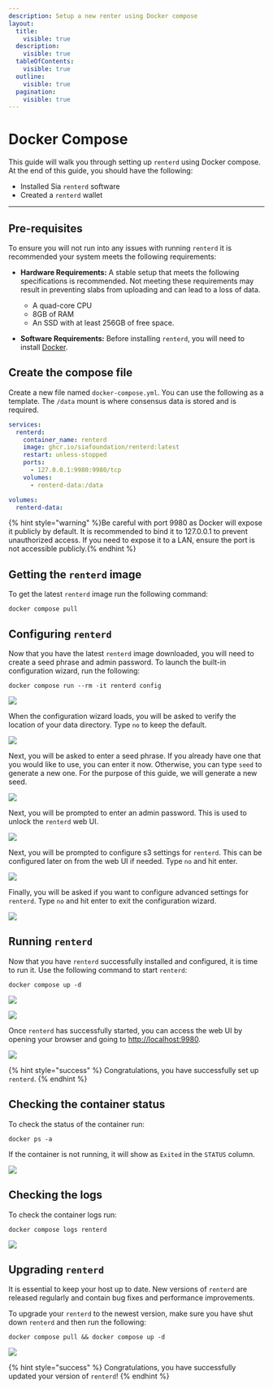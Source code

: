 ```yaml
---
description: Setup a new renter using Docker compose
layout:
  title:
    visible: true
  description:
    visible: true
  tableOfContents:
    visible: true
  outline:
    visible: true
  pagination:
    visible: true
---
```


# Docker Compose

This guide will walk you through setting up `renterd` using Docker compose. At the end of this guide, you should have the following:

* Installed Sia `renterd` software
* Created a `renterd` wallet

---

## Pre-requisites

To ensure you will not run into any issues with running `renterd` it is recommended your system meets the following requirements:

* **Hardware Requirements:** A stable setup that meets the following specifications is recommended. Not meeting these requirements may result in preventing slabs from uploading and can lead to a loss of data.
  - A quad-core CPU
  - 8GB of RAM
  - An SSD with at least 256GB of free space.
  
* **Software Requirements:** Before installing `renterd`, you will need to install [Docker](https://www.docker.com/get-started/).

## Create the compose file

Create a new file named `docker-compose.yml`. You can use the following as a template. The `/data` mount is where consensus data is stored and is required.

```yml
services:
  renterd:
    container_name: renterd
    image: ghcr.io/siafoundation/renterd:latest
    restart: unless-stopped
    ports:
      - 127.0.0.1:9980:9980/tcp
    volumes:
      - renterd-data:/data

volumes:
  renterd-data:
```

{% hint style="warning" %}Be careful with port 9980 as Docker will expose it publicly by default. It is recommended to bind it to 127.0.0.1 to prevent unauthorized access. If you need to expose it to a LAN, ensure the port is not accessible publicly.{% endhint %}

## Getting the `renterd` image

To get the latest `renterd` image run the following command:
```
docker compose pull
```

## Configuring `renterd`

Now that you have the latest `renterd` image downloaded, you will need to create a seed phrase and admin password. To launch the built-in configuration wizard, run the following:

```console
docker compose run --rm -it renterd config
```

![](../../.gitbook/assets/renterd-install-screenshots/docker/renterd-docker-config.gif)

When the configuration wizard loads, you will be asked to verify the location of your data directory. Type `no` to keep the default.

![](../../.gitbook/assets/renterd-install-screenshots/docker/01-renterd-docker-config.png)

Next, you will be asked to enter a seed phrase. If you already have one that you would like to use, you can enter it now. Otherwise, you can type `seed` to generate a new one. For the purpose of this guide, we will generate a new seed.

![](../../.gitbook/assets/renterd-install-screenshots/docker/02-renterd-docker-config-seed.png)

Next, you will be prompted to enter an admin password. This is used to unlock the `renterd` web UI.

![](../../.gitbook/assets/renterd-install-screenshots/docker/03-renterd-docker-config-password.png)

Next, you will be prompted to configure s3 settings for `renterd`. This can be configured later on from the web UI if needed. Type `no` and hit enter.

![](../../.gitbook/assets/renterd-install-screenshots/docker/04-renterd-docker-config-s3-settings.png)

Finally, you will be asked if you want to configure advanced settings for `renterd`. Type `no` and hit enter to exit the configuration wizard.

![](../../.gitbook/assets/renterd-install-screenshots/docker/05-renterd-docker-config-advanced-settings.png)

## Running `renterd`

Now that you have `renterd` successfully installed and configured, it is time to run it. Use the following command to start `renterd`:

```console
docker compose up -d
```

![](../../.gitbook/assets/renterd-install-screenshots/docker/06-renterd-docker-started.png)

![](../../.gitbook/assets/renterd-install-screenshots/macos/06-renterd-startup.png)

Once `renterd` has successfully started, you can access the web UI by opening your browser and going to [http://localhost:9980](http://localhost:9980/).

![](../../.gitbook/assets/renterd-install-screenshots/renterd-success.png)

{% hint style="success" %}
Congratulations, you have successfully set up `renterd`.
{% endhint %}

## Checking the container status

To check the status of the container run:
```
docker ps -a
```

If the container is not running, it will show as `Exited` in the `STATUS` column.

![](../../.gitbook/assets/renterd-install-screenshots/docker/07-renterd-docker-status.png)

## Checking the logs

To check the container logs run:
```
docker compose logs renterd
```

![](../../.gitbook/assets/renterd-install-screenshots/docker/08-renterd-docker-logs.png)

## Upgrading `renterd`

It is essential to keep your host up to date. New versions of `renterd` are released regularly and contain bug fixes and performance improvements.

To upgrade your `renterd` to the newest version, make sure you have shut down `renterd` and then run the following:

```console
docker compose pull && docker compose up -d
```

![](../../.gitbook/assets/renterd-install-screenshots/docker/09-renterd-docker-upgrade.png)

{% hint style="success" %}
Congratulations, you have successfully updated your version of `renterd`!
{% endhint %}
